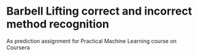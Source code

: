 # Barbell Lifting correct and incorrect method recognition
As prediction assignment for Practical Machine Learning course on Coursera
